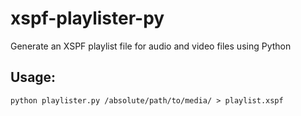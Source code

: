 xspf-playlister-py
==================

Generate an XSPF playlist file for audio and video files using Python

## Usage:
`python playlister.py /absolute/path/to/media/ > playlist.xspf`